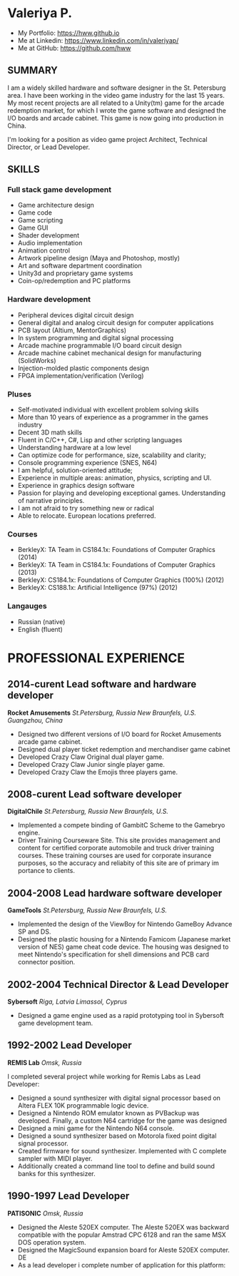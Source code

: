 # Valeriya P.

- My Portfolio: https://hww.github.io
- Me at Linkedin: https://www.linkedin.com/in/valeriyap/
- Me at GitHub: https://github.com/hww

## SUMMARY

I am a widely skilled hardware and software designer in the St. Petersburg area. I have been working in the video game industry for the last 15 years. My most recent projects are all related to a Unity(tm) game for the arcade redemption market, for which I wrote the game software and designed the I/O boards and arcade cabinet. This game is now going into production in China.

I'm looking for a position as video game project Architect, Technical Director, or Lead Developer.

## SKILLS

### Full stack game development

- Game architecture design
- Game code
- Game scripting 
- Game GUI
- Shader development
- Audio implementation
- Animation control
- Artwork pipeline design (Maya and Photoshop, mostly)
- Art and software department coordination
- Unity3d and proprietary game systems
- Coin-op/redemption and PC platforms

### Hardware development

- Peripheral devices digital circuit design
- General digital and analog circuit design for computer applications
- PCB layout (Altium, MentorGraphics)
- In system programming and digital signal processing
- Arcade machine programmable I/O board circuit design
- Arcade machine cabinet mechanical design for manufacturing (SolidWorks)
- Injection-molded plastic components design
- FPGA implementation/verification (Verilog)

### Pluses

- Self-motivated individual with excellent problem solving skills
- More than 10 years of experience as a programmer in the games industry 
- Decent 3D math skills
- Fluent in C/C++, C#, Lisp and other scripting languages
- Understanding hardware at a low level
- Can optimize code for performance, size, scalability and clarity;
- Console programming experience (SNES, N64)
- I am helpful, solution-oriented attitude;
- Experience in multiple areas: animation, physics, scripting and UI.
- Experience in graphics design software 
- Passion for playing and developing exceptional games. Understanding of narrative principles.
- I am not afraid to try something new or radical
- Able to relocate. European locations preferred.

### Courses

- BerkleyX: TA Team in CS184.1x: Foundations of Computer Graphics (2014)
- BerkleyX: TA Team in CS184.1x: Foundations of Computer Graphics (2013)
- BerkleyX: CS184.1x: Foundations of Computer Graphics (100%) (2012)
- BerkleyX: CS188.1x: Artificial Intelligence (97%) (2012) 

### Langauges

- Russian (native)
- English (fluent)

# PROFESSIONAL EXPERIENCE

## 2014-curent Lead software and hardware developer
**Rocket Amusements**
_St.Petersburg, Russia_
_New Braunfels, U.S._
_Guangzhou, China_

- Designed two different versions of I/O board for Rocket Amusements arcade game cabinet. 
- Designed dual player ticket redemption and merchandiser game cabinet
- Developed Crazy Claw Original dual player game.
- Developed Crazy Claw Junior single player game.
- Developed Crazy Claw the Emojis three players game.

## 2008-curent Lead software developer 
**DigitalChile**
_St.Petersburg, Russia_
_New Braunfels, U.S._

- Implemented a compete binding of GambitC Scheme to the Gamebryo engine. 
- Driver Training Courseware Site. This site provides management and content for certified corporate automobile and truck driver training courses. These training courses are used for corporate insurance purposes, so the accuracy and reliabity of this site are of primary im portance to clients.

## 2004-2008 Lead hardware software developer
**GameTools**
_St.Petersburg, Russia_
_New Braunfels, U.S._

- Implemented the design of the ViewBoy for Nintendo GameBoy Advance SP and DS. 
- Designed the plastic housing for a Nintendo Famicom (Japanese market version of NES) game cheat code device. The housing was designed to meet Nintendo's specification for shell dimensions and PCB card connector position. 

## 2002-2004 Technical Director & Lead Developer
**Sybersoft**
_Riga, Latvia_
_Limassol, Cyprus_

- Designed a game engine used as a rapid prototyping tool in Sybersoft game development team. 

## 1992-2002 Lead Developer
**REMIS Lab**
_Omsk, Russia_

I completed several project while working for Remis Labs as Lead Developer:

- Designed a sound synthesizer with digital signal processor based on Altera FLEX 10K programmable logic device.
- Designed a Nintendo ROM emulator known as PVBackup was developed. Finally, a custom N64 cartridge for the game was designed
- Designed a mini game for the Nintendo N64 console.
- Designed a sound synthesizer based on Motorola fixed point digital signal processor. 
- Created firmware for sound synthesizer. Implemented with C complete sampler with MIDI player.
- Additionally created a command line tool to define and build sound banks for this synthesizer.

## 1990-1997 Lead Developer 
**PATISONIC**
_Omsk, Russia_

- Designed the Aleste 520EX computer. The Aleste 520EX was backward compatible with the popular Amstrad CPC 6128 and ran the same MSX DOS operation system.
- Designed the MagicSound expansion board for Aleste 520EX computer. DE   
- As a lead developer i complete number of application for this platform:
